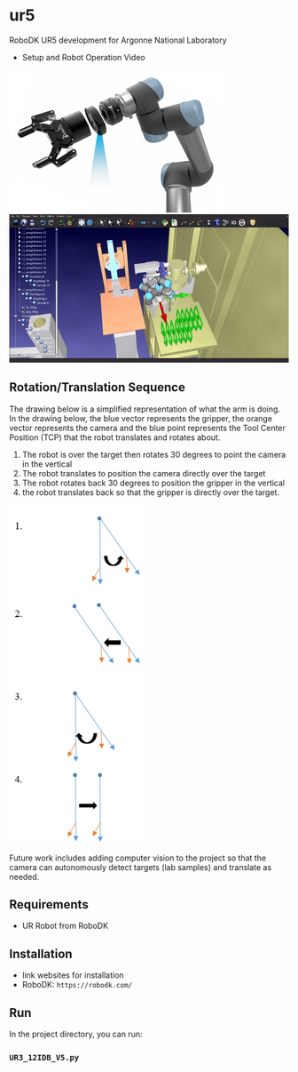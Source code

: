 # ur5
RoboDK UR5 development for Argonne National Laboratory


* Setup and Robot Operation Video


![alt-text-1](robotiq.png "title-1") ![alt-text-2](UR3-gif.gif "title-2")

## Rotation/Translation Sequence
The drawing below is a simplified representation of what the arm is doing. In the drawing below, the blue vector represents the gripper, the orange vector represents the camera and the blue point represents the Tool Center Position (TCP) that the robot translates and rotates about.

1. The robot is over the target then rotates 30 degrees to point the camera in the vertical
2. The robot translates to position the camera directly over the target
3. The robot rotates back 30 degrees to position the gripper in the vertical
4. the robot translates back so that the gripper is directly over the target.

![Alt text](./rot-trans2.PNG)

Future work includes adding computer vision to the project so that the camera can autonomously detect targets (lab samples) and translate as needed.


## Requirements
- UR Robot from RoboDK

## Installation 
- link websites for installation
- RoboDK: `https://robodk.com/`

## Run

In the project directory, you can run:

### `UR3_12IDB_V5.py` 


